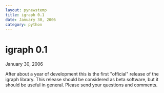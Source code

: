 ```yaml
---
layout: pynewstemp
title: igraph 0.1
date: January 30, 2006
category: python
---
```


igraph 0.1
=========

January 30, 2006

After about a year of development this is the first "official" release 
of the igraph library. This release should be considered as beta 
software, but it should be useful in general. Please send your 
questions and comments.


